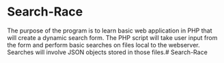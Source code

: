 # Search-Race
The purpose of the program is to learn basic web application
in PHP that will create  a dynamic search form.  The PHP script
will take user input from the form and perform basic searches on
files local to the webserver. Searches will involve JSON objects stored in those files.# Search-Race
